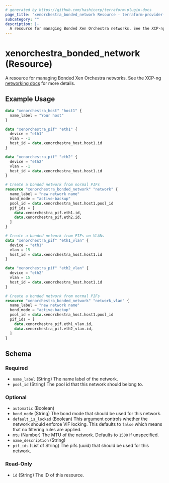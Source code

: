 ```yaml
---
# generated by https://github.com/hashicorp/terraform-plugin-docs
page_title: "xenorchestra_bonded_network Resource - terraform-provider-xenorchestra"
subcategory: ""
description: |-
  A resource for managing Bonded Xen Orchestra networks. See the XCP-ng networking docs https://xcp-ng.org/docs/networking.html for more details.
---
```


# xenorchestra_bonded_network (Resource)

A resource for managing Bonded Xen Orchestra networks. See the XCP-ng [networking docs](https://xcp-ng.org/docs/networking.html) for more details.

## Example Usage

```terraform
data "xenorchestra_host" "host1" {
  name_label = "Your host"
}

data "xenorchestra_pif" "eth1" {
  device = "eth1"
  vlan = -1
  host_id = data.xenorchestra_host.host1.id
}

data "xenorchestra_pif" "eth2" {
  device = "eth2"
  vlan = -1
  host_id = data.xenorchestra_host.host1.id
}

# Create a bonded network from normal PIFs
resource "xenorchestra_bonded_network" "network" {
  name_label = "new network name"
  bond_mode = "active-backup"
  pool_id = data.xenorchestra_host.host1.pool_id
  pif_ids = [
    data.xenorchestra_pif.eth1.id,
    data.xenorchestra_pif.eth2.id,
  ]
}

# Create a bonded network from PIFs on VLANs
data "xenorchestra_pif" "eth1_vlan" {
  device = "eth1"
  vlan = 15
  host_id = data.xenorchestra_host.host1.id
}

data "xenorchestra_pif" "eth2_vlan" {
  device = "eth2"
  vlan = 15
  host_id = data.xenorchestra_host.host1.id
}

# Create a bonded network from normal PIFs
resource "xenorchestra_bonded_network" "network_vlan" {
  name_label = "new network name"
  bond_mode = "active-backup"
  pool_id = data.xenorchestra_host.host1.pool_id
  pif_ids = [
    data.xenorchestra_pif.eth1_vlan.id,
    data.xenorchestra_pif.eth2_vlan.id,
  ]
}
```

<!-- schema generated by tfplugindocs -->
## Schema

### Required

- `name_label` (String) The name label of the network.
- `pool_id` (String) The pool id that this network should belong to.

### Optional

- `automatic` (Boolean)
- `bond_mode` (String) The bond mode that should be used for this network.
- `default_is_locked` (Boolean) This argument controls whether the network should enforce VIF locking. This defaults to `false` which means that no filtering rules are applied.
- `mtu` (Number) The MTU of the network. Defaults to `1500` if unspecified.
- `name_description` (String)
- `pif_ids` (List of String) The pifs (uuid) that should be used for this network.

### Read-Only

- `id` (String) The ID of this resource.
